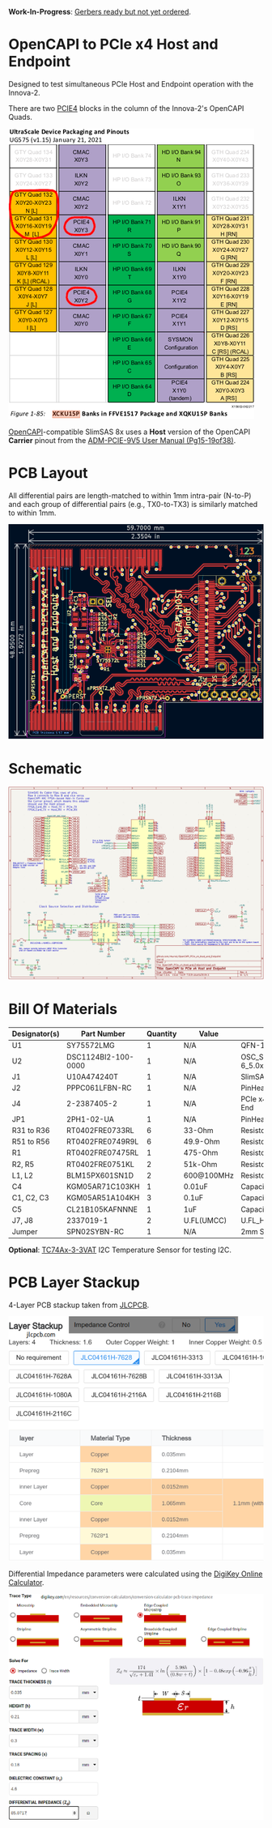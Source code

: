 **Work-In-Progress**: [Gerbers ready but not yet ordered](https://github.com/mwrnd/OpenCAPI-to-PCIe_x4_Host_and_Endpoint/releases/tag/v0.1-alpha).




# OpenCAPI to PCIe x4 Host and Endpoint

Designed to test simultaneous PCIe Host and Endpoint operation with the Innova-2.

There are two [PCIE4](https://docs.xilinx.com/r/en-US/pg213-pcie4-ultrascale-plus/Introduction) blocks in the column of the Innova-2's OpenCAPI Quads.

![Innova-2 OpenCAPI Banks](img/Innova2_OpenCAPI_XCKU15P_FFVE1517_Banks.png)

[OpenCAPI](https://files.openpower.foundation/s/xSQPe6ypoakKQdq/download/25Gbps-spec-20171108.pdf)-compatible SlimSAS 8x uses a **Host** version of the OpenCAPI **Carrier** pinout from the [ADM-PCIE-9V5 User Manual (Pg15-19of38)](https://www.alpha-data.com/xml/user_manuals/adm-pcie-9v5%20user%20manual_v1_4.pdf).




# PCB Layout

All differential pairs are length-matched to within 1mm intra-pair (N-to-P) and each group of differential pairs (e.g., TX0-to-TX3) is similarly matched to within 1mm.

![OpenCAPI to PCIe Host and Endpoint PCB Layout](img/OpenCAPI_PCIe_x4_Host_and_Endpoint_PCB_Layout.png)




# Schematic

![OpenCAPI to PCIe Host and Endpoint Schematic](img/OpenCAPI_PCIe_x4_Host_and_Endpoint_Schematic.png)




# Bill Of Materials

| Designator(s) | Part Number             | Quantity | Value      | Footprint                           | Availability                                                                                               |
| ------------- | ----------------------- | -------- | ---------- | ----------------------------------- | ---------------------------------------------------------------------------------------------------------- |
| U1            | SY75572LMG              |        1 |        N/A | QFN-16-1EP_3x3mm_P0.5mm             | [DigiKey](https://www.digikey.com/en/products/detail/microchip-technology/SY75572LMG-TR/5319585)           |
| U2            | DSC1124BI2-100-0000     |        1 |        N/A | OSC_SMD_IDT_JS6-6_5.0x3.2mm_P1.27mm | [DigiKey](https://www.digikey.com/en/products/detail/microchip-technology/DSC1124BI2-100-0000/5284202)     |
| J1            | U10A474240T             |        1 |        N/A | SlimSAS_8x_RA_U10-A474              | [DigiKey](https://www.digikey.com/en/products/detail/amphenol-cs-commercial-products/U10A474240T/17066204) |
| J2            | PPPC061LFBN-RC          |        1 |        N/A | PinHeader_1x06_P2.54mm_Vertical     | [DigiKey](https://www.digikey.com/en/products/detail/sullins-connector-solutions/PPPC061LFBN-RC/810178)    |
| J4            | 2-2387405-2             |        1 |        N/A | PCIe x4 Straddle Mount w/ Open End  | [DigiKey](https://www.digikey.com/en/products/detail/te-connectivity-amp-connectors/2-2387405-2/15221995)    |
| JP1           | 2PH1-02-UA              |        1 |        N/A | PinHeader_1x02_P2.00mm_Vertical     | [DigiKey](https://www.digikey.com/en/products/detail/adam-tech/2PH1-02-UA/9830305)                         |
| R31 to R36    | RT0402FRE0733RL         |        6 |     33-Ohm | Resistor_SMD_R_0402_1005Metric      | [DigiKey](https://www.digikey.com/en/products/detail/yageo/RT0402FRE0733RL/1071963)                        |
| R51 to R56    | RT0402FRE0749R9L        |        6 |   49.9-Ohm | Resistor_SMD_R_0402_1005Metric      | [DigiKey](https://www.digikey.com/en/products/detail/yageo/RT0402FRE0749R9L/1072042)                       |
| R1            | RT0402FRE07475RL        |        1 |    475-Ohm | Resistor_SMD_R_0402_1005Metric      | [DigiKey](https://www.digikey.com/en/products/detail/yageo/RT0402FRE07475RL/1072032)                       |
| R2, R5        | RT0402FRE0751KL         |        2 |    51k-Ohm | Resistor_SMD_R_0402_1005Metric      | [DigiKey](https://www.digikey.com/en/products/detail/yageo/RT0402FRE0751KL/1072058)                        |
| L1, L2        | BLM15PX601SN1D          |        2 | 600@100MHz | Resistor_SMD_R_0402_1005Metric      | [DigiKey](https://www.digikey.com/en/products/detail/murata-electronics/BLM15PX601SN1D/4421102)            |
| C4            | KGM05AR71C103KH         |        1 |     0.01uF | Capacitor_SMD_C_0402_1005Metric     | [DigiKey](https://www.digikey.com/en/products/detail/kyocera-avx/KGM05AR71C103KH/563224)                   |
| C1, C2, C3    | KGM05AR51A104KH         |        3 |      0.1uF | Capacitor_SMD_C_0402_1005Metric     | [DigiKey](https://www.digikey.com/en/products/detail/kyocera-avx/KGM05AR51A104KH/563239)                   |
| C5            | CL21B105KAFNNNE         |        1 |        1uF | Capacitor_SMD_C_0805_2012Metric     | [DigiKey](https://www.digikey.com/en/products/detail/samsung-electro-mechanics/CL21B105KAFNNNE/3886724)    |
| J7, J8        | 2337019-1               |        2 | U.FL(UMCC) | U.FL_Hirose                         | [DigiKey](https://www.digikey.com/en/products/detail/te-connectivity-amp-connectors/2337019-1/9974052)     |
| Jumper        | SPN02SYBN-RC            |        1 |        N/A | 2mm Shunt                           | [DigiKey](https://www.digikey.com/en/products/detail/sullins-connector-solutions/SPN02SYBN-RC/927356)      |

**Optional**: [TC74Ax-3-3VAT](https://www.digikey.com/en/products/detail/microchip-technology/TC74A0-3-3VAT/442720) I2C Temperature Sensor for testing I2C.




# PCB Layer Stackup

4-Layer PCB stackup taken from [JLCPCB](https://jlcpcb.com/capabilities/pcb-capabilities).

![PCB Layer Stackup](img/Layer_Stackup.png)

Differential Impedance parameters were calculated using the [DigiKey Online Calculator](https://www.digikey.com/en/resources/conversion-calculators/conversion-calculator-pcb-trace-impedance).

![PCB Differential Impedance Calculation](img/PCB_Impedance_0.30mm_0.18mm_on_0.21mm_7628.png)




